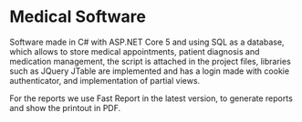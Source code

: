 # Medical Software

Software made in C# with ASP.NET Core 5 and using SQL as a database, which allows to store medical appointments, patient diagnosis and medication management, the script is attached in the project files, libraries such as JQuery JTable are implemented and has a login made with cookie authenticator, and implementation of partial views.

For the reports we use Fast Report in the latest version, to generate reports and show the printout in PDF.
